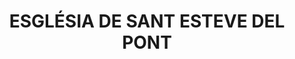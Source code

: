 ---
layout: patrimoni-details
title:  "ESGLÉSIA DE SANT ESTEVE DEL PONT"
alt_title: null
class: "Edifici"
area: null
protection: null
addition_date: null
cat_code: null
cbp_code: "BCIL CB01"
image: "St_Esteve_Pont.jpg"
card: null
collections: ["patrimoni-arquitectonic", "bcil-previstos-cbp"]
coordinates:
  - group1:
        - [1.450888468541452, 42.367027623156758]
        - [1.450964389920794, 42.36702906639281]
        - [1.451022885401141, 42.367029856866381]
        - [1.451071236167341, 42.367031344696898]
        - [1.451074849118191, 42.366975901315236]
        - [1.450890956740595, 42.366972164581036]
        - [1.450888468541452, 42.367027623156758]
---
